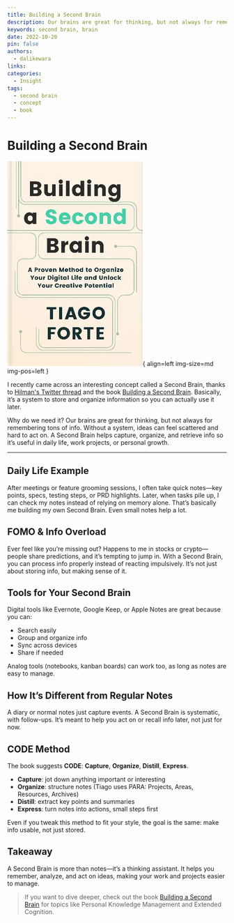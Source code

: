 ```yaml
---
title: Building a Second Brain
description: Our brains are great for thinking, but not always for remembering tons of info. Without a system, ideas can feel scattered and hard to act on. A Second Brain helps capture, organize, and retrieve info so it’s useful in daily life, work projects, or personal growth
keywords: second brain, brain
date: 2022-10-20
pin: false
authors:
  - dalikewara
links:
categories:
  - Insight
tags:
  - second brain
  - concept
  - book
---
```


# Building a Second Brain

![](second-brain-book.webp){ align=left img-size=md img-pos=left }

I recently came across an interesting concept called a Second Brain, thanks to [Hilman's Twitter thread](https://twitter.com/hilmanski/status/1581596970472288256)
and the book [Building a Second Brain](https://www.buildingasecondbrain.com/). Basically, it’s a system to store and organize
information so you can actually use it later.

Why do we need it? Our brains are great for thinking, but not always for remembering tons of info. Without a system, ideas can
feel scattered and hard to act on. A Second Brain helps capture, organize, and retrieve info so it’s useful in daily life, work
projects, or personal growth.

---

<!-- more -->

## Daily Life Example

After meetings or feature grooming sessions, I often take quick notes—key points, specs, testing steps, or PRD highlights. Later, when
tasks pile up, I can check my notes instead of relying on memory alone. That’s basically me building my own Second Brain. Even small notes help a lot.

## FOMO & Info Overload

Ever feel like you’re missing out? Happens to me in stocks or crypto—people share predictions, and it’s tempting to jump in. With a Second Brain,
you can process info properly instead of reacting impulsively. It’s not just about storing info, but making sense of it.

## Tools for Your Second Brain

Digital tools like Evernote, Google Keep, or Apple Notes are great because you can:

- Search easily  
- Group and organize info  
- Sync across devices  
- Share if needed  

Analog tools (notebooks, kanban boards) can work too, as long as notes are easy to manage.

## How It’s Different from Regular Notes

A diary or normal notes just capture events. A Second Brain is systematic, with follow-ups. It’s meant to help you act on
or recall info later, not just for now.

## CODE Method

The book suggests **CODE**: **Capture**, **Organize**, **Distill**, **Express**.  

- **Capture**: jot down anything important or interesting  
- **Organize**: structure notes (Tiago uses PARA: Projects, Areas, Resources, Archives)  
- **Distill**: extract key points and summaries  
- **Express**: turn notes into actions, small steps first  

Even if you tweak this method to fit your style, the goal is the same: make info usable, not just stored.

## Takeaway

A Second Brain is more than notes—it’s a thinking assistant. It helps you remember, analyze, and act on ideas, making your
work and projects easier to manage.

> If you want to dive deeper, check out the book [Building a Second Brain](https://www.buildingasecondbrain.com/) for topics
> like Personal Knowledge Management and Extended Cognition.
